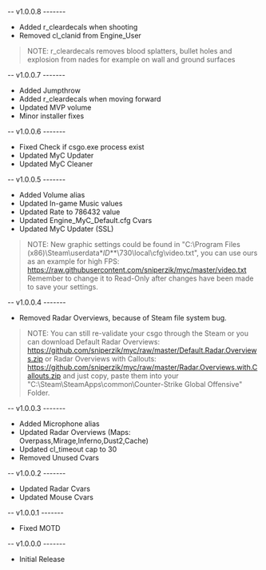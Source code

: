  -- v1.0.0.8 -------
 * Added r_cleardecals when shooting
 * Removed cl_clanid from Engine_User
> NOTE: r_cleardecals removes blood splatters,
> bullet holes and explosion from nades
> for example on wall and ground surfaces

 -- v1.0.0.7 ------- 
 * Added Jumpthrow
 * Added r_cleardecals when moving forward
 * Updated MVP volume
 * Minor installer fixes

-- v1.0.0.6 ------- 
 * Fixed Check if csgo.exe process exist
 * Updated MyC Updater
 * Updated MyC Cleaner
 
-- v1.0.0.5 ------- 
 * Added Volume alias
 * Updated In-game Music values
 * Updated Rate to 786432 value
 * Updated Engine_MyC_Default.cfg Cvars
 * Updated MyC Updater (SSL)
> NOTE: New graphic settings could be found in "C:\Program Files (x86)\Steam\userdata\**ID***\730\local\cfg\video.txt",
> you can use ours as an example for high FPS: https://raw.githubusercontent.com/sniperzik/myc/master/video.txt
> Remember to change it to Read-Only after changes have been made to save your settings.
 
-- v1.0.0.4 -------
 * Removed Radar Overviews,
   because of Steam file system bug.
> NOTE: You can still re-validate
> your csgo through the Steam or you can
> download Default Radar Overviews: https://github.com/sniperzik/myc/raw/master/Default.Radar.Overviews.zip
> or Radar Overviews with Callouts: https://github.com/sniperzik/myc/raw/master/Radar.Overviews.with.Callouts.zip
> and just copy, paste them into your "C:\Steam\SteamApps\common\Counter-Strike Global Offensive" Folder.
 
-- v1.0.0.3 -------
 * Added Microphone alias
 * Updated Radar Overviews
   (Maps: Overpass,Mirage,Inferno,Dust2,Cache)
 * Updated cl_timeout cap to 30
 * Removed Unused Cvars 
 
-- v1.0.0.2 -------
 * Updated Radar Cvars
 * Updated Mouse Cvars

-- v1.0.0.1 -------
 * Fixed MOTD
 
-- v1.0.0.0 -------
 * Initial Release
